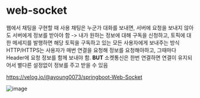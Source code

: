 # web-socket

웹에서 채팅을 구현할 때 사용 채팅은 누군가 대화를 보내면, 서버에 요청을 보내지 않아도 서버에게 정보를 받아야 함 -> 내가 원하는 정보에 대해 구독을 신청하고, 토픽에 대한 메세지를 발행하면 해당 토픽을 구독하고
있는 모든 사용자에게 보내주는 방식<br>
HTTP/HTTPS는 사용자가 매번 연결을 요청해 정보를 요청해야하고, 그때마다 Header에 요청 정보를 함께 보내야 함. **BUT** 소켓통신은 한번 연결하면 연결이 유지되어서 별다른 설정없이 정보를 주고 받을
수 있음

<https://velog.io/@ayoung0073/springboot-Web-Socket>

![image](https://user-images.githubusercontent.com/69340410/103293277-e4a87e80-4a32-11eb-877f-01bc6f1fa1d5.png)
